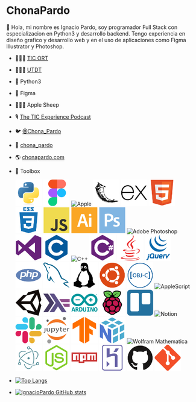 # ChonaPardo

👋 Hola, mi nombre es Ignacio Pardo, soy programador Full Stack con especializacion en Python3 y desarrollo backend. Tengo experiencia en diseño grafico y desarrollo web y en el uso de aplicaciones como Figma Illustrator y Photoshop.

- 👨🏻‍🏫 [TIC ORT](https://github.com/TIC-ORT)
- 👨🏻‍🎓 [UTDT](https://www.utdt.edu/ver_contenido.php?id_contenido=19866&id_item_menu=31534)
- 🐍 Python3
- 🎨 Figma
- 🧑🏻‍💻 Apple Sheep
- 🎙 [The TIC Experience Podcast](https://anchor.fm/the-tic-experience-podcast)
- 🐦 [@Chona_Pardo](https://twitter.com/Chona_Pardo)
- 📸 [chona_pardo](https://www.instagram.com/chona_pardo/)
- 🌎 [chonapardo.com](https://chonapardo.com)

- 🧰 Toolbox

    
    <img src="https://github.com/devicons/devicon/blob/master/icons/python/python-original.svg" height="70px" alt="Python">
    <img src="https://github.com/devicons/devicon/blob/master/icons/figma/figma-original.svg" height="70px" alt="Figma">
    <img src="https://upload.wikimedia.org/wikipedia/commons/thumb/8/84/Apple_Computer_Logo_rainbow.svg/1028px-Apple_Computer_Logo_rainbow.svg.png" height="70px" alt="Apple">
    <img src="https://github.com/devicons/devicon/blob/master/icons/flask/flask-original.svg" height="70px" alt="Flask">
    <img src="https://github.com/devicons/devicon/blob/master/icons/express/express-original.svg" height="70px" alt="Express.js">
    <img src="https://github.com/devicons/devicon/blob/master/icons/html5/html5-original.svg" height="70px" alt="HTML5">
    <img src="https://github.com/devicons/devicon/blob/master/icons/css3/css3-plain-wordmark.svg" height="70px" alt="CSS3">
    <img src="https://github.com/devicons/devicon/blob/master/icons/javascript/javascript-original.svg" height="70px" alt="JavaScript">
    <img src="https://github.com/devicons/devicon/blob/master/icons/illustrator/illustrator-plain.svg" height="70px" alt="Adobe Illustrator">
    <img src="https://github.com/devicons/devicon/blob/master/icons/photoshop/photoshop-plain.svg" height="70px" alt="">
    <img src="https://www.sublimehq.com/images/sublime_text.png" height="75px" alt="Adobe Photoshop">
    <img src="https://github.com/devicons/devicon/blob/master/icons/visualstudio/visualstudio-plain.svg" height="70px" alt="Visual Studio">
    <img src="https://github.com/devicons/devicon/blob/master/icons/c/c-plain.svg" height="70px" alt="C">
    <img src="https://github.com/isocpp/logos/blob/master/cpp_logo.svg" height="70px" alt="C++">
    <img src="https://github.com/devicons/devicon/blob/master/icons/csharp/csharp-plain.svg" height="70px" alt="C#">
    <img src="https://github.com/devicons/devicon/blob/master/icons/java/java-plain.svg" height="70px" alt="Java">
    <img src="https://github.com/devicons/devicon/blob/master/icons/jquery/jquery-plain-wordmark.svg" height="70px" alt="JQuery">
    <img src="https://github.com/devicons/devicon/blob/master/icons/php/php-plain.svg" height="70px" alt="PHP">
    <img src="https://github.com/devicons/devicon/blob/master/icons/mysql/mysql-plain.svg" height="70px" alt=""MySQL>
    <img src="https://github.com/devicons/devicon/blob/master/icons/linux/linux-plain.svg" height="70px" alt="Linux">
    <img src="https://github.com/devicons/devicon/blob/master/icons/ubuntu/ubuntu-plain.svg" height="70px" alt="Ubuntu">
    <img src="https://github.com/devicons/devicon/blob/master/icons/objectivec/objectivec-plain.svg" height="70px" alt="Objective-C">
    <img src="https://github.com/idleberg/applescript-svg-icon/blob/master/src/applescript.svg" height="70px" alt="AppleScript">
    <img src="https://github.com/devicons/devicon/blob/master/icons/unity/unity-original.svg" height="70px" alt="Unity">
    <img src="https://github.com/devicons/devicon/blob/master/icons/haskell/haskell-original.svg" height="70px" alt="Haskell">
    <img src="https://github.com/devicons/devicon/blob/master/icons/arduino/arduino-original-wordmark.svg" height="70px" alt="Arduino">
    <img src="https://github.com/devicons/devicon/blob/master/icons/raspberrypi/raspberrypi-original.svg" height="70px" alt="Raspberry Pi">
    <img src="https://github.com/devicons/devicon/blob/master/icons/trello/trello-plain.svg" height="70px" alt="Trello">
    <img src="https://upload.wikimedia.org/wikipedia/commons/4/45/Notion_app_logo.png" height="70px" alt="Notion">
    <img src="https://github.com/devicons/devicon/blob/master/icons/slack/slack-original.svg" height="70px" alt="Slack">
    <img src="https://github.com/devicons/devicon/blob/master/icons/jupyter/jupyter-original-wordmark.svg" height="70px" alt="Jupyter">
    <img src="https://github.com/devicons/devicon/blob/master/icons/tensorflow/tensorflow-original.svg" height="70px" alt="Tensorflow">
    <img src="https://github.com/devicons/devicon/blob/master/icons/numpy/numpy-original.svg" height="70px" alt="Numpy">
    <img src="https://www.wolfram.com/common/framework/img/spikey.en.png" height="70px" alt="Wolfram Mathematica">
    <img src="https://github.com/devicons/devicon/blob/master/icons/electron/electron-original.svg" height="70px" alt="Electron.js">
    <img src="https://github.com/devicons/devicon/blob/master/icons/nodejs/nodejs-original.svg" height="70px" alt="Node.js">
    <img src="https://github.com/devicons/devicon/blob/master/icons/npm/npm-original-wordmark.svg" height="70px" alt="npm">
    <img src="https://github.com/devicons/devicon/blob/master/icons/heroku/heroku-original.svg" height="70px" alt="Heroku">
    <img src="https://github.com/devicons/devicon/blob/master/icons/github/github-original.svg" height="70px" alt="GitHub">
    <img src="https://github.com/devicons/devicon/blob/master/icons/git/git-original.svg" height="70px" alt="git">
    
    
    
- [![Top Langs](https://github-readme-stats.vercel.app/api/top-langs/?username=IgnacioPardo&theme=highcontrast&layout=compact&langs_count=6)](https://github.com/IgnacioPardo?tab=repositories)


- [![IgnacioPardo GitHub stats](https://github-readme-stats.vercel.app/api?username=IgnacioPardo&hide=prs,issues,contribs&theme=highcontrast&count_private=true&show_icons=true&icon_color=ffff00)](https://github.com/anuraghazra/github-readme-stats)
